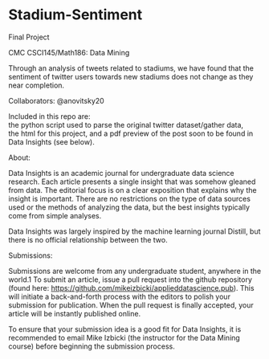 # Stadium-Sentiment

Final Project 

CMC CSCI145/Math186: Data Mining<br/>


Through an analysis of tweets related to stadiums, we have found that the sentiment of twitter users towards new stadiums does not change as they near completion. 

Collaborators: @anovitsky20

Included in this repo are:<br/>
the python script used to parse the original twitter dataset/gather data, <br/>the
html for this project, and a pdf preview of the post soon to be found in Data Insights (see below).

About:<br/>

Data Insights is an academic journal for undergraduate data science research. Each article presents a single insight that was somehow gleaned from data. The editorial focus is on a clear exposition that explains why the insight is important. There are no restrictions on the type of data sources used or the methods of analyzing the data, but the best insights typically come from simple analyses.<br/>

Data Insights was largely inspired by the machine learning journal Distill, but there is no official relationship between the two.

Submissions:<br/>

Submissions are welcome from any undergraduate student, anywhere in the world.1 To submit an article, issue a pull request into the github repository (found here: https://github.com/mikeizbicki/applieddatascience.pub). This will initiate a back-and-forth process with the editors to polish your submission for publication. When the pull request is finally accepted, your article will be instantly published online.<br/>

To ensure that your submission idea is a good fit for Data Insights, it is recommended to email Mike Izbicki (the instructor for the Data Mining course) before beginning the submission process.

